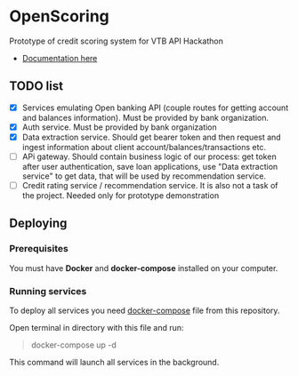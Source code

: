 # OpenScoring
Prototype of credit scoring system for VTB API Hackathon 


<!-- TOC -->
* [Documentation here](./docs/)
<!-- TOC -->

## TODO list
- [x] Services emulating Open banking API (couple routes for getting account and balances information). Must be provided by bank organization.
- [x] Auth service. Must be provided by bank organization
- [x] Data extraction service. Should get bearer token and then request and ingest information about client account/balances/transactions etc.
- [ ] APi gateway. Should contain business logic of our process: get token after user authentication, save loan applications,
use "Data extraction service" to get data, that will be used by recommendation service.
- [ ] Credit rating service / recommendation service. It is also not a task of the project. 
Needed only for prototype demonstration

## Deploying

### Prerequisites
You must have **Docker** and **docker-compose** installed on your computer.

### Running services

To deploy all services you need [docker-compose](./docker-compose.yml) file from this repository.

Open terminal in directory with this file and run:
> docker-compose up -d

This command will launch all services in the background. 
